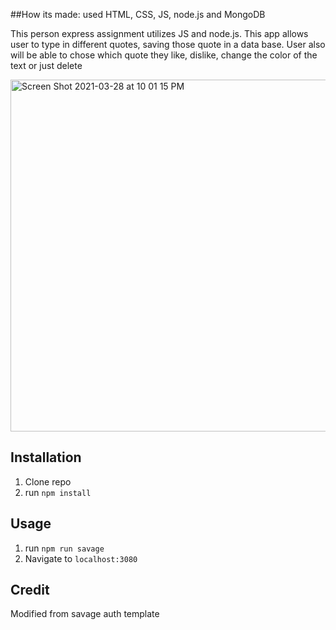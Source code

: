 ##How its made: used HTML, CSS, JS, node.js and MongoDB 

This person express assignment utilizes JS and node.js. This app allows user to type in different quotes, saving those quote in a data base. User also will be able to chose which quote they like, dislike, change the color of the text or just delete

<img width="563" alt="Screen Shot 2021-03-28 at 10 01 15 PM" src="https://user-images.githubusercontent.com/77537630/112777888-4320d100-9011-11eb-930e-8e054f2e8589.png">


## Installation

1. Clone repo
2. run `npm install`

## Usage

1. run `npm run savage`
2. Navigate to `localhost:3080`

## Credit
Modified from savage auth template

